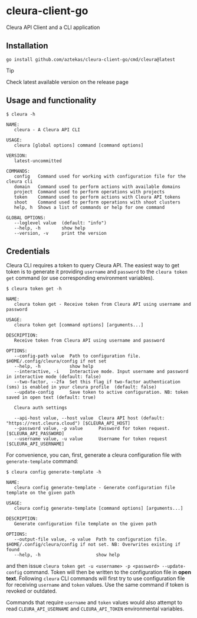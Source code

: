 
# cleura-client-go

Cleura API Client and a CLI application

## Installation

```terminal
go install github.com/aztekas/cleura-client-go/cmd/cleura@latest

```

> [!TIP]
> Check latest available version on the release page

## Usage and functionality

```shell
$ cleura -h

NAME:
   cleura - A Cleura API CLI

USAGE:
   cleura [global options] command [command options]

VERSION:
   latest-uncommitted

COMMANDS:
   config   Command used for working with configuration file for the cleura cli
   domain   Command used to perform actions with available domains
   project  Command used to perform operations with projects
   token    Command used to perform actions with Cleura API tokens
   shoot    Command used to perform operations with shoot clusters
   help, h  Shows a list of commands or help for one command

GLOBAL OPTIONS:
   --loglevel value  (default: "info")
   --help, -h        show help
   --version, -v     print the version
```

## Credentials

Cleura CLI requires a token to query Cleura API. The easiest way to get token is to generate it providing `username` and `password` to the `cleura token get` command (or use corresponding environment variables).

```shell
$ cleura token get -h

NAME:
   cleura token get - Receive token from Cleura API using username and password

USAGE:
   cleura token get [command options] [arguments...]

DESCRIPTION:
   Receive token from Cleura API using username and password

OPTIONS:
   --config-path value  Path to configuration file. $HOME/.config/cleura/config if not set
   --help, -h           show help
   --interactive, -i    Interactive mode. Input username and password in interactive mode (default: false)
   --two-factor, --2fa  Set this flag if two-factor authentication (sms) is enabled in your cleura profile  (default: false)
   --update-config      Save token to active configuration. NB: token saved in open text (default: true)

   Cleura auth settings

   --api-host value, --host value  Cleura API host (default: "https://rest.cleura.cloud") [$CLEURA_API_HOST]
   --password value, -p value      Password for token request. [$CLEURA_API_PASSWORD]
   --username value, -u value      Username for token request [$CLEURA_API_USERNAME]
```

For convenience, you can, first,  generate a cleura configuration file with `generate-template` command:

```shell
$ cleura config generate-template -h

NAME:
   cleura config generate-template - Generate configuration file template on the given path

USAGE:
   cleura config generate-template [command options] [arguments...]

DESCRIPTION:
   Generate configuration file template on the given path

OPTIONS:
   --output-file value, -o value  Path to configuration file. $HOME/.config/cleura/config if not set. NB: Overwrites existing if found
   --help, -h                     show help
```

and then issue `cleura token get -u <username> -p <password> --update-config` command. Token will then be written to the configuration file in **open text**. Following `cleura` CLI commands will first try to use configuration file for receiving `username` and `token` values. Use the same command if token is revoked or outdated.

Commands that require `username` and `token` values would also attempt to read `CLEURA_API_USERNAME` and `CLEURA_API_TOKEN` environmental variables.
